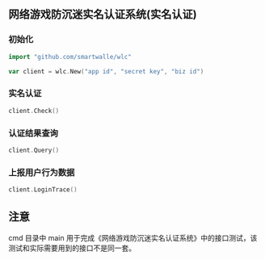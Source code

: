 ## 网络游戏防沉迷实名认证系统(实名认证)

### 初始化

```go
import "github.com/smartwalle/wlc"

var client = wlc.New("app id", "secret key", "biz id")

```

### 实名认证

```go
client.Check()
```

### 认证结果查询

```go
client.Query()
```

### 上报用户行为数据

```go
client.LoginTrace()
```

## 注意

cmd 目录中 main 用于完成《网络游戏防沉迷实名认证系统》中的接口测试，该测试和实际需要用到的接口不是同一套。